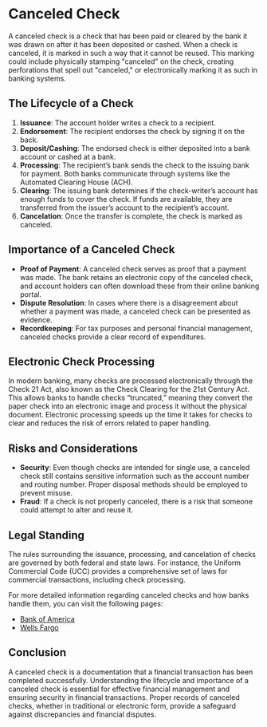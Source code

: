 # Canceled Check

A canceled check is a check that has been paid or cleared by the bank it was drawn on after it has been deposited or cashed. When a check is canceled, it is marked in such a way that it cannot be reused. This marking could include physically stamping "canceled" on the check, creating perforations that spell out "canceled," or electronically marking it as such in banking systems.

## The Lifecycle of a Check

1. **Issuance**: The account holder writes a check to a recipient.
2. **Endorsement**: The recipient endorses the check by signing it on the back.
3. **Deposit/Cashing**: The endorsed check is either deposited into a bank account or cashed at a bank.
4. **Processing**: The recipient’s bank sends the check to the issuing bank for payment. Both banks communicate through systems like the Automated Clearing House (ACH).
5. **Clearing**: The issuing bank determines if the check-writer’s account has enough funds to cover the check. If funds are available, they are transferred from the issuer’s account to the recipient’s account.
6. **Cancelation**: Once the transfer is complete, the check is marked as canceled.

## Importance of a Canceled Check

- **Proof of Payment**: A canceled check serves as proof that a payment was made. The bank retains an electronic copy of the canceled check, and account holders can often download these from their online banking portal.
- **Dispute Resolution**: In cases where there is a disagreement about whether a payment was made, a canceled check can be presented as evidence.
- **Recordkeeping**: For tax purposes and personal financial management, canceled checks provide a clear record of expenditures.

## Electronic Check Processing

In modern banking, many checks are processed electronically through the Check 21 Act, also known as the Check Clearing for the 21st Century Act. This allows banks to handle checks “truncated,” meaning they convert the paper check into an electronic image and process it without the physical document. Electronic processing speeds up the time it takes for checks to clear and reduces the risk of errors related to paper handling.

## Risks and Considerations

- **Security**: Even though checks are intended for single use, a canceled check still contains sensitive information such as the account number and routing number. Proper disposal methods should be employed to prevent misuse.
- **Fraud**: If a check is not properly canceled, there is a risk that someone could attempt to alter and reuse it.

## Legal Standing

The rules surrounding the issuance, processing, and cancelation of checks are governed by both federal and state laws. For instance, the Uniform Commercial Code (UCC) provides a comprehensive set of laws for commercial transactions, including check processing.

For more detailed information regarding canceled checks and how banks handle them, you can visit the following pages:

- [Bank of America](https://www.bankofamerica.com/)
- [Wells Fargo](https://www.wellsfargo.com/)

## Conclusion

A canceled check is a documentation that a financial transaction has been completed successfully. Understanding the lifecycle and importance of a canceled check is essential for effective financial management and ensuring security in financial transactions. Proper records of canceled checks, whether in traditional or electronic form, provide a safeguard against discrepancies and financial disputes.